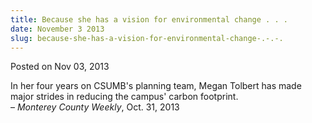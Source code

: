 ```yaml
---
title: Because she has a vision for environmental change . . .
date: November 3 2013
slug: because-she-has-a-vision-for-environmental-change-.-.-.
---
```





<span class="date">Posted on Nov 03, 2013    </span>
<p>In her four years on CSUMB&apos;s planning team, Megan Tolbert has
made major strides in reducing the campus&apos; carbon
footprint.&#xA0;<br>
&#x2013; <em>Monterey County Weekly</em>, Oct. 31, 2013</br></p>





